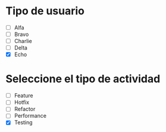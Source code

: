 # Tipo de usuario
- [ ] Alfa
- [ ] Bravo 
- [ ] Charlie
- [ ] Delta
- [x] Echo

# Seleccione el tipo de actividad
- [ ] Feature
- [ ] Hotfix
- [ ] Refactor
- [ ] Performance
- [x] Testing